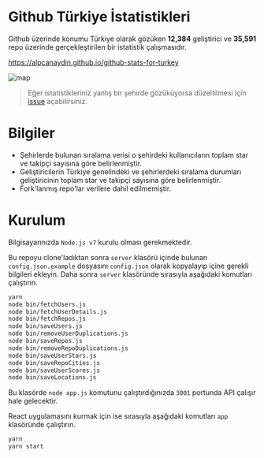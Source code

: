 # Github Türkiye İstatistikleri

Github üzerinde konumu Türkiye olarak gözüken **12,384** geliştirici ve **35,591** repo üzerinde gerçekleştirilen bir istatistik çalışmasıdır.

https://alpcanaydin.github.io/github-stats-for-turkey

![map](https://cloud.githubusercontent.com/assets/1801024/24866687/9951125c-1e13-11e7-996c-92addcddd8a2.jpg)

> Eğer istatistikleriniz yanlış bir şehirde gözüküyorsa düzeltilmesi için [issue](https://github.com/alpcanaydin/github-stats-for-turkey/issues/new) açabilirsiniz.

# Bilgiler

* Şehirlerde bulunan sıralama verisi o şehirdeki kullanıcıların toplam star ve takipçi sayısına göre belirlenmiştir.
* Geliştiricilerin Türkiye genelindeki ve şehirlerdeki sıralama durumları geliştiricinin toplam star ve takipçi sayısına göre belirlenmiştir.
* Fork'lanmış repo'lar verilere dahil edilmemiştir.

# Kurulum

Bilgisayarınızda `Node.js v7` kurulu olması gerekmektedir.

Bu repoyu clone'ladıktan sonra `server` klasörü içinde bulunan `config.json.example` dosyasını `config.json` olarak kopyalayıp içine gerekli bilgileri ekleyin. Daha sonra `server` klasöründe sırasıyla aşağıdaki komutları çalıştırın.

```bash
yarn
node bin/fetchUsers.js
node bin/fetchUserDetails.js
node bin/fetchRepos.js
node bin/saveUsers.js
node bin/removeUserDuplications.js
node bin/saveRepos.js
node bin/removeRepoDuplications.js
node bin/saveUserStars.js
node bin/saveRepoCities.js
node bin/saveUserScores.js
node bin/saveLocations.js
```

Bu klasörde `node app.js` komutunu çalıştırdığınızda `3001` portunda API çalışır hale gelecektir.

React uygulamasını kurmak için ise sırasıyla aşağıdaki komutları `app` klasöründe çalıştırın.

```bash
yarn
yarn start
```
